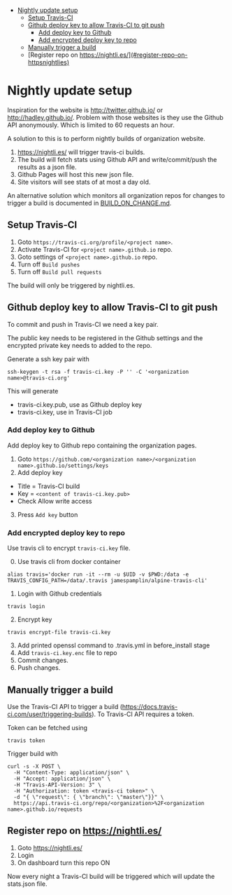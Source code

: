 <!-- TOC depthFrom:1 depthTo:6 withLinks:1 updateOnSave:1 orderedList:0 -->

- [Nightly update setup](#nightly-update-setup)
	- [Setup Travis-CI](#setup-travis-ci)
	- [Github deploy key to allow Travis-CI to git push](#github-deploy-key-to-allow-travis-ci-to-git-push)
		- [Add deploy key to Github](#add-deploy-key-to-github)
		- [Add encrypted deploy key to repo](#add-encrypted-deploy-key-to-repo)
	- [Manually trigger a build](#manually-trigger-a-build)
	- [Register repo on https://nightli.es/](#register-repo-on-httpsnightlies)

<!-- /TOC -->

# Nightly update setup

Inspiration for the website is http://twitter.github.io/ or http://hadley.github.io/.
Problem with those websites is they use the Github API anonymously.  Which is limited to 60 requests an hour.

A solution to this is to perform nightly builds of organization website.

1. https://nightli.es/ will trigger travis-ci builds.
2. The build will fetch stats using Github API and write/commit/push the results as a json file.
3. Github Pages will host this new json file.
4. Site visitors will see stats of at most a day old.

An alternative solution which monitors all organization repos for changes to trigger a build is documented in [BUILD_ON_CHANGE.md](BUILD_ON_CHANGE.md).

## Setup Travis-CI

1. Goto `https://travis-ci.org/profile/<project name>`.
2. Activate Travis-CI for `<project name>.github.io` repo.
3. Goto settings of `<project name>.github.io` repo.
4. Turn off `Build pushes`
5. Turn off `Build pull requests`

The build will only be triggered by nightli.es.

## Github deploy key to allow Travis-CI to git push

To commit and push in Travis-CI we need a key pair.

The public key needs to be registered in the Github settings and the encrypted private key needs to added to the repo.

Generate a ssh key pair with

```
ssh-keygen -t rsa -f travis-ci.key -P '' -C '<organization name>@travis-ci.org'
```

This will generate
* travis-ci.key.pub, use as Github deploy key
* travis-ci.key, use in Travis-CI job

### Add deploy key to Github

Add deploy key to Github repo containing the organization pages.

1. Goto `https://github.com/<organization name>/<organization name>.github.io/settings/keys`
2. Add deploy key

  * Title = Travis-CI build
  * Key = `<content of travis-ci.key.pub>`
  * Check Allow write access

3. Press `Add key` button

### Add encrypted deploy key to repo

Use travis cli to encrypt `travis-ci.key` file.

0. Use travis cli from docker container
```
alias travis='docker run -it --rm -u $UID -v $PWD:/data -e TRAVIS_CONFIG_PATH=/data/.travis jamespamplin/alpine-travis-cli'
```
1. Login with Github credentials
```
travis login
```
2. Encrypt key
```
travis encrypt-file travis-ci.key
```
3. Add printed openssl command to .travis.yml in before_install stage
4. Add `travis-ci.key.enc` file to repo
5. Commit changes.
6. Push changes.

## Manually trigger a build

Use the Travis-CI API to trigger a build (https://docs.travis-ci.com/user/triggering-builds).
To Travis-CI API requires a token.

Token can be fetched using
```
travis token
```

Trigger build with
```
curl -s -X POST \
  -H "Content-Type: application/json" \
  -H "Accept: application/json" \
  -H "Travis-API-Version: 3" \
  -H "Authorization: token <travis-ci token>" \
  -d "{ \"request\": { \"branch\": \"master\"}}" \
  https://api.travis-ci.org/repo/<organization>%2F<organization name>.github.io/requests
```

## Register repo on https://nightli.es/

1. Goto https://nightli.es/
2. Login
3. On dashboard turn this repo ON

Now every night a Travis-CI build will be triggered which will update the stats.json file.
